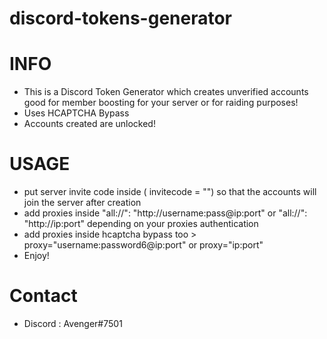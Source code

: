 # discord-tokens-generator

# INFO
- This is a Discord Token Generator which creates unverified accounts good for member boosting for your server or for raiding purposes!
- Uses HCAPTCHA Bypass
- Accounts created are unlocked!
# USAGE
- put server invite code inside ( invitecode = "") so that the accounts will join the server after creation
- add proxies inside "all://": "http://username:pass@ip:port" or "all://": "http://ip:port" depending on your proxies authentication
- add proxies inside hcaptcha bypass too >  proxy="username:password6@ip:port" or proxy="ip:port"
- Enjoy!

# Contact
- Discord : Avenger#7501

